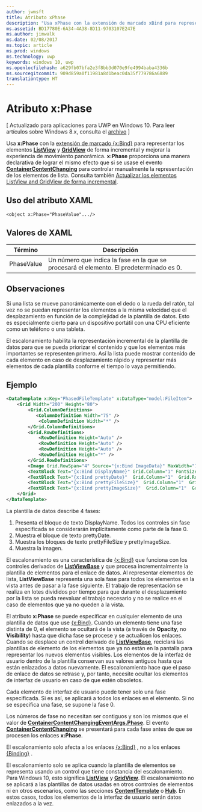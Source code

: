 ```yaml
---
author: jwmsft
title: Atributo xPhase
description: "Usa xPhase con la extensión de marcado xBind para representar los elementos ListView y GridView de forma incremental y mejorar la experiencia de movimiento panorámica."
ms.assetid: BD17780E-6A34-4A38-8D11-9703107E247E
ms.author: jimwalk
ms.date: 02/08/2017
ms.topic: article
ms.prod: windows
ms.technology: uwp
keywords: windows 10, uwp
ms.openlocfilehash: a629fb07bfa2e3f8bb3d070e9fe4994baba4336b
ms.sourcegitcommit: 909d859a0f11981a8d1beac0da35f779786a6889
translationtype: HT
---
```

# <a name="xphase-attribute"></a>Atributo x:Phase

\[ Actualizado para aplicaciones para UWP en Windows 10. Para leer artículos sobre Windows 8.x, consulta el [archivo](http://go.microsoft.com/fwlink/p/?linkid=619132) \]

Usa **x:Phase** con la [extensión de marcado {x:Bind}](x-bind-markup-extension.md) para representar los elementos [**ListView**](https://msdn.microsoft.com/library/windows/apps/br242878) y [**GridView**](https://msdn.microsoft.com/library/windows/apps/br242705) de forma incremental y mejorar la experiencia de movimiento panorámica. **x:Phase** proporciona una manera declarativa de lograr el mismo efecto que si se usase el evento [**ContainerContentChanging**](https://msdn.microsoft.com/library/windows/apps/dn298914) para controlar manualmente la representación de los elementos de lista. Consulta también [Actualizar los elementos ListView and GridView de forma incremental](../debug-test-perf/optimize-gridview-and-listview.md#update-items-incrementally).

## <a name="xaml-attribute-usage"></a>Uso del atributo XAML


``` syntax
<object x:Phase="PhaseValue".../>
```

## <a name="xaml-values"></a>Valores de XAML


| Término | Descripción |
|------|-------------|
| PhaseValue | Un número que indica la fase en la que se procesará el elemento. El predeterminado es 0. | 

## <a name="remarks"></a>Observaciones

Si una lista se mueve panorámicamente con el dedo o la rueda del ratón, tal vez no se puedan representar los elementos a la misma velocidad que el desplazamiento en función de la complejidad de la plantilla de datos. Esto es especialmente cierto para un dispositivo portátil con una CPU eficiente como un teléfono o una tableta.

El escalonamiento habilita la representación incremental de la plantilla de datos para que se pueda priorizar el contenido y que los elementos más importantes se representen primero. Así la lista puede mostrar contenido de cada elemento en caso de desplazamiento rápido y representar más elementos de cada plantilla conforme el tiempo lo vaya permitiendo.

## <a name="example"></a>Ejemplo

```xml
<DataTemplate x:Key="PhasedFileTemplate" x:DataType="model:FileItem">
    <Grid Width="200" Height="80">
        <Grid.ColumnDefinitions>
           <ColumnDefinition Width="75" />
            <ColumnDefinition Width="*" />
        </Grid.ColumnDefinitions>
        <Grid.RowDefinitions>
            <RowDefinition Height="Auto" />
            <RowDefinition Height="Auto" />
            <RowDefinition Height="Auto" />
            <RowDefinition Height="*" />
        </Grid.RowDefinitions>
        <Image Grid.RowSpan="4" Source="{x:Bind ImageData}" MaxWidth="70" MaxHeight="70" x:Phase="3"/>
        <TextBlock Text="{x:Bind DisplayName}" Grid.Column="1" FontSize="12"/>
        <TextBlock Text="{x:Bind prettyDate}"  Grid.Column="1"  Grid.Row="1" FontSize="12" x:Phase="1"/>
        <TextBlock Text="{x:Bind prettyFileSize}"  Grid.Column="1"  Grid.Row="2" FontSize="12" x:Phase="2"/>
        <TextBlock Text="{x:Bind prettyImageSize}"  Grid.Column="1"  Grid.Row="3" FontSize="12" x:Phase="2"/>
    </Grid>
</DataTemplate>
```

La plantilla de datos describe 4 fases:

1.  Presenta el bloque de texto DisplayName. Todos los controles sin fase especificada se considerarán implícitamente como parte de la fase 0.
2.  Muestra el bloque de texto prettyDate.
3.  Muestra los bloques de texto prettyFileSize y prettyImageSize.
4.  Muestra la imagen.

El escalonamiento es una característica de [{x:Bind}](x-bind-markup-extension.md) que funciona con los controles derivados de [**ListViewBase**](https://msdn.microsoft.com/library/windows/apps/br242879) y que procesa incrementalmente la plantilla de elementos para el enlace de datos. Al representar elementos de lista, **ListViewBase** representa una sola fase para todos los elementos en la vista antes de pasar a la fase siguiente. El trabajo de representación se realiza en lotes divididos por tiempo para que durante el desplazamiento por la lista se pueda reevaluar el trabajo necesario y no se realice en el caso de elementos que ya no queden a la vista.

El atributo **x:Phase** se puede especificar en cualquier elemento de una plantilla de datos que use [{x:Bind}](x-bind-markup-extension.md). Cuando un elemento tiene una fase distinta de 0, el elemento se ocultará de la vista (a través de **Opacity**, no **Visibility**) hasta que dicha fase se procese y se actualicen los enlaces. Cuando se desplace un control derivado de [**ListViewBase**](https://msdn.microsoft.com/library/windows/apps/br242879), reciclará las plantillas de elemento de los elementos que ya no están en la pantalla para representar los nuevos elementos visibles. Los elementos de la interfaz de usuario dentro de la plantilla conservan sus valores antiguos hasta que están enlazados a datos nuevamente. El escalonamiento hace que el paso de enlace de datos se retrase y, por tanto, necesite ocultar los elementos de interfaz de usuario en caso de que estén obsoletos.

Cada elemento de interfaz de usuario puede tener solo una fase especificada. Si es así, se aplicará a todos los enlaces en el elemento. Si no se especifica una fase, se supone la fase 0.

Los números de fase no necesitan ser contiguos y son los mismos que el valor de [**ContainerContentChangingEventArgs.Phase**](https://msdn.microsoft.com/library/windows/apps/dn298493). El evento [**ContainerContentChanging**](https://msdn.microsoft.com/library/windows/apps/dn298914) se presentará para cada fase antes de que se procesen los enlaces **x:Phase**.

El escalonamiento solo afecta a los enlaces [{x:Bind}](x-bind-markup-extension.md) , no a los enlaces [{Binding}](binding-markup-extension.md) .

El escalonamiento solo se aplica cuando la plantilla de elementos se representa usando un control que tiene constancia del escalonamiento. Para Windows 10, esto significa [**ListView**](https://msdn.microsoft.com/library/windows/apps/br242878) y [**GridView**](https://msdn.microsoft.com/library/windows/apps/br242705). El escalonamiento no se aplicará a las plantillas de datos usadas en otros controles de elementos ni en otros escenarios, como las secciones [**ContentTemplate**](https://msdn.microsoft.com/library/windows/apps/br209369) o [**Hub**](https://msdn.microsoft.com/library/windows/apps/dn251843). En estos casos, todos los elementos de la interfaz de usuario serán datos enlazados a la vez.

